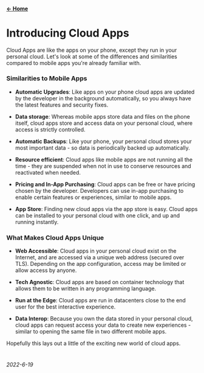 #### [← Home](https://personalcloud.com)

# Introducing Cloud Apps

Cloud Apps are like the apps on your phone, except they run in your personal cloud. Let's look at some of the differences and similarities compared to mobile apps you're already familiar with.

### Similarities to Mobile Apps

- **Automatic Upgrades**: Like apps on your phone cloud apps are updated by the developer in the background automatically, so you always have the latest features and security fixes.

- **Data storage**: Whereas mobile apps store data and files on the phone itself, cloud apps store and access data on your personal cloud, where access is strictly controlled.

- **Automatic Backups**: Like your phone, your personal cloud stores your most important data - so data is periodically backed up automatically.

- **Resource efficient**: Cloud apps like mobile apps are not running all the time - they are suspended when not in use to conserve resources and reactivated when needed.

- **Pricing and In-App Purchasing**: Cloud apps can be free or have pricing chosen by the developer. Developers can use in-app purchasing to enable certain features or experiences, similar to mobile apps.

- **App Store**: Finding new cloud apps via the app store is easy. Cloud apps can be installed to your personal cloud with one click, and up and running instantly.

### What Makes Cloud Apps Unique

- **Web Accessible**: Cloud apps in your personal cloud exist on the Internet, and are accessed via a unique web address (secured over TLS). Depending on the app configuration, access may be limited or allow access by anyone.

- **Tech Agnostic**: Cloud apps are based on container technology that allows them to be written in any programming language.

- **Run at the Edge**: Cloud apps are run in datacenters close to the end user for the best interactive experience.

- **Data Interop**: Because you own the data stored in your personal cloud, cloud apps can request access your data to create new experiences - similar to opening the same file in two different mobile apps.

Hopefully this lays out a little of the exciting new world of cloud apps.

#
###### 2022-6-19
